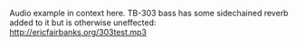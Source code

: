 Audio example in context here. TB-303 bass has some sidechained reverb added to it but is otherwise uneffected: http://ericfairbanks.org/303test.mp3
